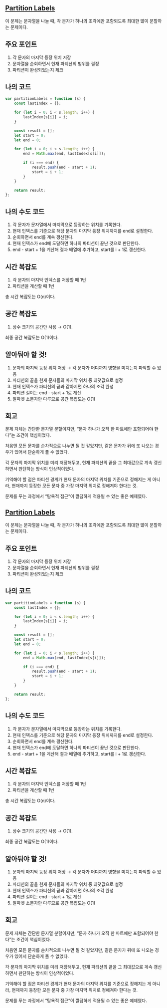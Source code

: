 ## [Partition Labels](https://leetcode.com/problems/partition-labels/?envType=daily-question&envId=2025-03-30)

이 문제는 문자열을 나눌 때, 각 문자가 하나의 조각에만 포함되도록 최대한 많이 분할하는 문제이다.

## 주요 포인트

1. 각 문자의 마지막 등장 위치 저장
2. 문자열을 순회하면서 현재 파티션의 범위를 결정
3. 파티션이 완성되었는지 체크

## 나의 코드

```jsx
var partitionLabels = function (s) {
    const lastIndex = {};

    for (let i = 0; i < s.length; i++) {
        lastIndex[s[i]] = i;
    }

    const result = [];
    let start = 0;
    let end = 0;

    for (let i = 0; i < s.length; i++) {
        end = Math.max(end, lastIndex[s[i]]);

        if (i === end) {
            result.push(end - start + 1);
            start = i + 1;
        }
    }

    return result;
};
```

## 나의 수도 코드

1. 각 문자가 문자열에서 마지막으로 등장하는 위치를 기록한다.
2. 현재 인덱스를 기준으로 해당 문자의 마지막 등장 위치까지를 end로 설정한다.
3. 순회하면서 end를 계속 갱신한다.
4. 현재 인덱스가 end에 도달하면 하나의 파티션이 끝난 것으로 판단한다.
5. end - start + 1을 계산해 결과 배열에 추가하고, start를 i + 1로 갱신한다.

## 시간 복잡도

1. 각 문자의 마지막 인덱스를 저장할 때 1번
2. 파티션을 계산할 때 1번

총 시간 복잡도는 O(n)이다.

## 공간 복잡도

1. 상수 크기의 공간만 사용 → O(1).

최종 공간 복잡도는 O(1)이다.

## 알아둬야 할 것!

1. 문자의 마지막 등장 위치 저장 → 각 문자가 어디까지 영향을 미치는지 파악할 수 있음
2. 파티션의 끝을 현재 문자들의 마지막 위치 중 최댓값으로 설정
3. 현재 인덱스가 파티션의 끝과 같아지면 하나의 조각 완성
4. 파티션 길이는 end - start + 1로 계산
5. 알파벳 소문자만 다루므로 공간 복잡도는 O(1)

## 회고

문제 자체는 간단한 문자열 분할이지만, “문자 하나가 오직 한 파트에만 포함되어야 한다”는 조건이 핵심이었다.

처음엔 모든 문자를 순차적으로 나누면 될 것 같았지만, 같은 문자가 뒤에 또 나오는 경우가 있어서 단순하게 풀 수 없었다.

각 문자의 마지막 위치를 미리 저장해두고, 현재 파티션의 끝을 그 최대값으로 계속 갱신하면서 판단하는 방식이 인상적이었다.

기억해야 할 점은 파티션 경계가 현재 문자의 마지막 위치를 기준으로 정해지는 게 아니라, 현재까지 등장한 모든 문자 중 가장 마지막 위치로 정해져야 한다는 것.

문제를 푸는 과정에서 “탐욕적 접근”이 깔끔하게 적용될 수 있는 좋은 예제였다.

## [Partition Labels](https://leetcode.com/problems/partition-labels/?envType=daily-question&envId=2025-03-30)

이 문제는 문자열을 나눌 때, 각 문자가 하나의 조각에만 포함되도록 최대한 많이 분할하는 문제이다.

## 주요 포인트

1. 각 문자의 마지막 등장 위치 저장
2. 문자열을 순회하면서 현재 파티션의 범위를 결정
3. 파티션이 완성되었는지 체크

## 나의 코드

```jsx
var partitionLabels = function (s) {
    const lastIndex = {};

    for (let i = 0; i < s.length; i++) {
        lastIndex[s[i]] = i;
    }

    const result = [];
    let start = 0;
    let end = 0;

    for (let i = 0; i < s.length; i++) {
        end = Math.max(end, lastIndex[s[i]]);

        if (i === end) {
            result.push(end - start + 1);
            start = i + 1;
        }
    }

    return result;
};
```

## 나의 수도 코드

1. 각 문자가 문자열에서 마지막으로 등장하는 위치를 기록한다.
2. 현재 인덱스를 기준으로 해당 문자의 마지막 등장 위치까지를 end로 설정한다.
3. 순회하면서 end를 계속 갱신한다.
4. 현재 인덱스가 end에 도달하면 하나의 파티션이 끝난 것으로 판단한다.
5. end - start + 1을 계산해 결과 배열에 추가하고, start를 i + 1로 갱신한다.

## 시간 복잡도

1. 각 문자의 마지막 인덱스를 저장할 때 1번
2. 파티션을 계산할 때 1번

총 시간 복잡도는 O(n)이다.

## 공간 복잡도

1. 상수 크기의 공간만 사용 → O(1).

최종 공간 복잡도는 O(1)이다.

## 알아둬야 할 것!

1. 문자의 마지막 등장 위치 저장 → 각 문자가 어디까지 영향을 미치는지 파악할 수 있음
2. 파티션의 끝을 현재 문자들의 마지막 위치 중 최댓값으로 설정
3. 현재 인덱스가 파티션의 끝과 같아지면 하나의 조각 완성
4. 파티션 길이는 end - start + 1로 계산
5. 알파벳 소문자만 다루므로 공간 복잡도는 O(1)

## 회고

문제 자체는 간단한 문자열 분할이지만, “문자 하나가 오직 한 파트에만 포함되어야 한다”는 조건이 핵심이었다.

처음엔 모든 문자를 순차적으로 나누면 될 것 같았지만, 같은 문자가 뒤에 또 나오는 경우가 있어서 단순하게 풀 수 없었다.

각 문자의 마지막 위치를 미리 저장해두고, 현재 파티션의 끝을 그 최대값으로 계속 갱신하면서 판단하는 방식이 인상적이었다.

기억해야 할 점은 파티션 경계가 현재 문자의 마지막 위치를 기준으로 정해지는 게 아니라, 현재까지 등장한 모든 문자 중 가장 마지막 위치로 정해져야 한다는 것.

문제를 푸는 과정에서 “탐욕적 접근”이 깔끔하게 적용될 수 있는 좋은 예제였다.
